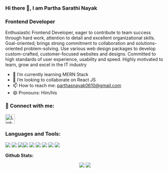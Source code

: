 ### Hi there 👋, I am Partha Sarathi Nayak

### Frontend Developer

Enthusiastic Frontend Developer, eager to contribute to team success through hard work, attention
to detail and excellent organizational skills. Goal-oriented; brings strong commitment to
collaboration and solutions-oriented problem-solving. Use various web design packages to develop
custom-crafted, customer-focused websites and designs. Committed to high standards of user
experience, usability and speed. Highly motivated to learn, grow and excel in the IT industry

- 🌱 I’m currently learning MERN Stack
- 👯 I’m looking to collaborate on React JS
- 📫 How to reach me: parthasnayak0610@gmail.com
- 😄 Pronouns: Him/his

### 💬 Connect with me:

<a href="https://www.linkedin.com/in/partha-sarathi-nayak-44687792/" > 
<img src="https://camo.githubusercontent.com/d659d2bac00c01b42bffbae84bdc121e828b8fecd5b4949ffa2575f5d9e4a371/68747470733a2f2f63646e2e6a7364656c6976722e6e65742f6e706d2f73696d706c652d69636f6e734076332f69636f6e732f6c696e6b6564696e2e737667" alt="LinkedIn"
	title="LinkedIn logo" width="30" height="30"  />
</a>

### Languages and Tools:

<img src = "https://img.shields.io/badge/-HTML5-E34F26?style=flat&logo=html5&logoColor=white"> <img src = "https://img.shields.io/badge/-CSS3-1572B6?style=flat&logo=css3&logoColor=white"> <img src="https://img.shields.io/badge/-Bootstrap-563D7C?style=flat&logo=bootstrap&logoColor=white"><img src="https://img.shields.io/badge/-JavaScript-eed718?style=flat&logo=javascript&logoColor=ffffff"> <img src="https://img.shields.io/badge/-React-000000?style=flat&logo=react&logoColor=00c8ff"> <img src="https://img.shields.io/badge/-Redux-764abc?style=flat&logo=redux&logoColor=white"> <img src="http://img.shields.io/badge/-Git-F1502F?style=flat&logo=git&logoColor=FFFFFF"> <img src="http://img.shields.io/badge/-Github-000000?style=flat&logo=github&logoColor=FFFFFF"> <img src="http://img.shields.io/badge/-VS%20Code-007ACC?style=flat&logo=visual%20studio%20code&logoColor=white"> 

**Github Stats:**

<p align="center">
  
  <img src="https://github-readme-stats.vercel.app/api?username=parthasn&hide=stars&show_icons=true&theme=dracula&count_private=true&line_height=32">
  <img src="https://github-readme-stats.vercel.app/api/top-langs/?username=parthasn&count_private=true&theme=dracula">

</p>



[website]: https://parthasn.github.io/
[linkedin]: https://www.linkedin.com/in/partha-sarathi-nayak-44687792/


